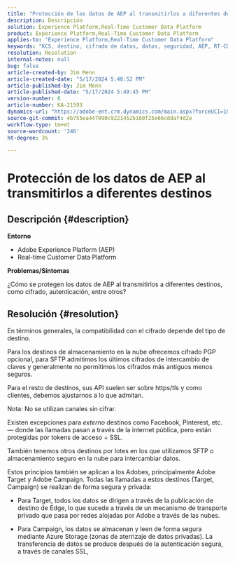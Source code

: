 ```yaml
---
title: "Protección de los datos de AEP al transmitirlos a diferentes destinos"
description: Descripción
solution: Experience Platform,Real-Time Customer Data Platform
product: Experience Platform,Real-Time Customer Data Platform
applies-to: "Experience Platform,Real-Time Customer Data Platform"
keywords: "KCS, destino, cifrado de datos, datos, seguridad, AEP, RT-CDP, Adobe, Target, Campaign"
resolution: Resolution
internal-notes: null
bug: false
article-created-by: Jim Menn
article-created-date: "5/17/2024 5:48:52 PM"
article-published-by: Jim Menn
article-published-date: "5/17/2024 5:49:45 PM"
version-number: 6
article-number: KA-21593
dynamics-url: "https://adobe-ent.crm.dynamics.com/main.aspx?forceUCI=1&pagetype=entityrecord&etn=knowledgearticle&id=c32a27b6-7514-ef11-9f8a-6045bd006268"
source-git-commit: 4b755ea447090c9221452b160f25e66cddaf4d2e
workflow-type: tm+mt
source-wordcount: '246'
ht-degree: 3%

---
```


# Protección de los datos de AEP al transmitirlos a diferentes destinos

## Descripción {#description}


<b>Entorno</b>

- Adobe Experience Platform (AEP)
- Real-time Customer Data Platform


<b>Problemas/Síntomas</b>

¿Cómo se protegen los datos de AEP al transmitirlos a diferentes destinos, como cifrado, autenticación, entre otros?


## Resolución {#resolution}


En términos generales, la compatibilidad con el cifrado depende del tipo de destino.

Para los destinos de almacenamiento en la nube ofrecemos cifrado PGP opcional, para SFTP admitimos los últimos cifrados de intercambio de claves y generalmente no permitimos los cifrados más antiguos menos seguros.

Para el resto de destinos, sus API suelen ser sobre https/tls y como clientes, debemos ajustarnos a lo que admitan.

Nota: No se utilizan canales sin cifrar.

Existen excepciones para *externo* destinos como Facebook, Pinterest, etc. — donde las llamadas pasan a través de la internet pública, pero están protegidas por tokens de acceso + SSL.

También tenemos otros destinos por lotes en los que utilizamos SFTP o almacenamiento seguro en la nube para intercambiar datos.



Estos principios también se aplican a los Adobes, principalmente Adobe Target y Adobe Campaign. Todas las llamadas a estos destinos (Target, Campaign) se realizan de forma segura y privada:

- Para Target, todos los datos se dirigen a través de la publicación de destino de Edge, lo que sucede a través de un mecanismo de transporte privado que pasa por redes alojadas por Adobe a través de las nubes.

- Para Campaign, los datos se almacenan y leen de forma segura mediante Azure Storage (zonas de aterrizaje de datos privadas). La transferencia de datos se produce después de la autenticación segura, a través de canales SSL,


